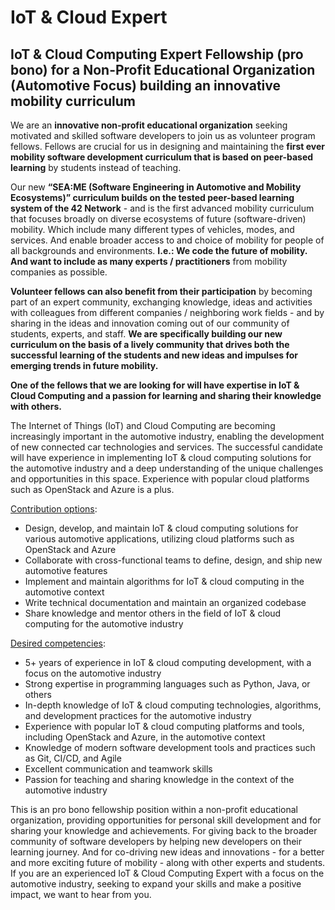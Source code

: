 # IoT & Cloud Expert


## IoT & Cloud Computing Expert Fellowship (pro bono) for a Non-Profit Educational Organization (Automotive Focus) building an innovative mobility curriculum

We are an **innovative non-profit educational organization** seeking motivated and skilled software developers to join us as volunteer program fellows. Fellows are crucial for us in designing and maintaining the **first ever mobility software development curriculum that is based on peer-based learning** by students instead of teaching. 

Our new **“SEA:ME (Software Engineering in Automotive and Mobility Ecosystems)” curriculum builds on the tested peer-based learning system of the 42 Network** - and is the first advanced mobility curriculum that focuses broadly on diverse ecosystems of future (software-driven) mobility. Which include many different types of vehicles, modes, and services. And enable broader access to and choice of mobility for people of all backgrounds and environments. **I.e.: We code the future of mobility. And want to include as many experts / practitioners** from mobility companies as possible. 

**Volunteer fellows can also benefit from their participation** by becoming part of an expert community, exchanging knowledge, ideas and activities with colleagues from different companies / neighboring work fields - and by sharing in the ideas and innovation coming out of our community of students, experts, and staff. **We are specifically building our new curriculum on the basis of a lively community that drives both the successful learning of the students and new ideas and impulses for emerging trends in future mobility.**

**One of the fellows that we are looking for will have expertise in IoT & Cloud Computing and a passion for learning and sharing their knowledge with others.**

The Internet of Things (IoT) and Cloud Computing are becoming increasingly important in the automotive industry, enabling the development of new connected car technologies and services. The successful candidate will have experience in implementing IoT & cloud computing solutions for the automotive industry and a deep understanding of the unique challenges and opportunities in this space. Experience with popular cloud platforms such as OpenStack and Azure is a plus.

<span style="text-decoration:underline;">Contribution options</span>:



* Design, develop, and maintain IoT & cloud computing solutions for various automotive applications, utilizing cloud platforms such as OpenStack and Azure
* Collaborate with cross-functional teams to define, design, and ship new automotive features
* Implement and maintain algorithms for IoT & cloud computing in the automotive context
* Write technical documentation and maintain an organized codebase
* Share knowledge and mentor others in the field of IoT & cloud computing for the automotive industry

<span style="text-decoration:underline;">Desired competencies</span>:



* 5+ years of experience in IoT & cloud computing development, with a focus on the automotive industry
* Strong expertise in programming languages such as Python, Java, or others
* In-depth knowledge of IoT & cloud computing technologies, algorithms, and development practices for the automotive industry
* Experience with popular IoT & cloud computing platforms and tools, including OpenStack and Azure, in the automotive context
* Knowledge of modern software development tools and practices such as Git, CI/CD, and Agile
* Excellent communication and teamwork skills
* Passion for teaching and sharing knowledge in the context of the automotive industry

This is an pro bono fellowship position within a non-profit educational organization, providing opportunities for personal skill development and for sharing your knowledge and achievements. For giving back to the broader community of software developers by helping new developers on their learning journey. And for co-driving new ideas and innovations - for a better and more exciting future of mobility - along with other experts and students. If you are an experienced IoT & Cloud Computing Expert with a focus on the automotive industry, seeking to expand your skills and make a positive impact, we want to hear from you.
